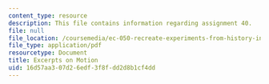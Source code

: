 ```yaml
---
content_type: resource
description: This file contains information regarding assignment 40.
file: null
file_location: /coursemedia/ec-050-recreate-experiments-from-history-inform-the-future-from-the-past-galileo-january-iap-2010/16d57aa307d26edf3f8fdd2d8b1cf4dd_MITEC_050IAP10_assn40.pdf
file_type: application/pdf
resourcetype: Document
title: Excerpts on Motion
uid: 16d57aa3-07d2-6edf-3f8f-dd2d8b1cf4dd
---
```

